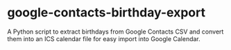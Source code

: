 # google-contacts-birthday-export
A Python script to extract birthdays from Google Contacts CSV and convert them into an ICS calendar file for easy import into Google Calendar.
